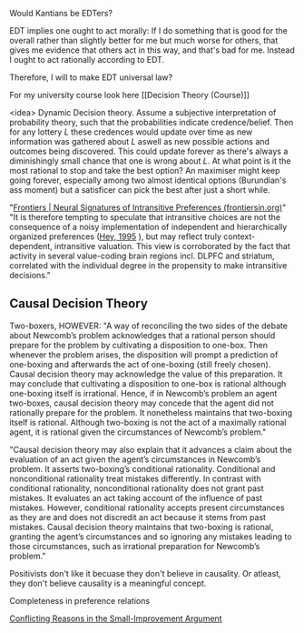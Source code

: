 Would Kantians be EDTers?

EDT implies one ought to act morally: If I do something that is good for the overall rather than slightly better for me but much worse for others, that gives me evidence that others act in this way, and that's bad for me. Instead I ought to act rationally according to EDT.

Therefore, I will to make EDT universal law? 



For my university course look here [[Decision Theory (Course)]]

\<idea> 
Dynamic Decision theory. Assume a subjective interpretation of probability theory, such that the probabilities indicate credence/belief. Then for any lottery $L$ these credences would update over time as new information was gathered about $L$ aswell as new possible actions and outcomes being discovered. This could update forever as there's always a diminishingly small chance that one is wrong about $L$. At what point is it the most rational to stop and take the best option? An maximiser might keep going forever, especially among two almost identical options (Burundian's ass moment) but a satisficer can pick the best after just a short while. 


<idea/>


"[Frontiers | Neural Signatures of Intransitive Preferences (frontiersin.org)](https://www.frontiersin.org/articles/10.3389/fnhum.2010.00049/full)"
"It is therefore tempting to speculate that intransitive choices are not the consequence of a noisy implementation of independent and hierarchically organized preferences ([Hey, 1995](https://www.frontiersin.org/articles/10.3389/fnhum.2010.00049/full#B28) ), but may reflect truly context-dependent, intransitive valuation. This view is corroborated by the fact that activity in several value-coding brain regions incl. DLPFC and striatum, correlated with the individual degree in the propensity to make intransitive decisions."




## Causal Decision Theory
Two-boxers, HOWEVER:
"A way of reconciling the two sides of the debate about Newcomb’s problem acknowledges that a rational person should prepare for the problem by cultivating a disposition to one-box. Then whenever the problem arises, the disposition will prompt a prediction of one-boxing and afterwards the act of one-boxing (still freely chosen). Causal decision theory may acknowledge the value of this preparation. It may conclude that cultivating a disposition to one-box is rational although one-boxing itself is irrational. Hence, if in Newcomb’s problem an agent two-boxes, causal decision theory may concede that the agent did not rationally prepare for the problem. It nonetheless maintains that two-boxing itself is rational. Although two-boxing is not the act of a maximally rational agent, it is rational given the circumstances of Newcomb’s problem."


"Causal decision theory may also explain that it advances a claim about the evaluation of an act given the agent’s circumstances in Newcomb’s problem. It asserts two-boxing’s conditional rationality. Conditional and nonconditional rationality treat mistakes differently. In contrast with conditional rationality, nonconditional rationality does not grant past mistakes. It evaluates an act taking account of the influence of past mistakes. However, conditional rationality accepts present circumstances as they are and does not discredit an act because it stems from past mistakes. Causal decision theory maintains that two-boxing is rational, granting the agent’s circumstances and so ignoring any mistakes leading to those circumstances, such as irrational preparation for Newcomb’s problem."


Positivists don't like it becuase they don't believe in causality. Or atleast, they don't believe causality is a meaningful concept. 



Completeness in preference relations

[Conflicting Reasons in the Small-Improvement Argument](https://johanegustafsson.net/papers/conflicting-reasons-in-the-small-improvement-argument.pdf)


